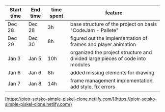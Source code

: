 |  Start time  |  End time  |  time spent  |  feature |
|  ---  |  ---  |  ---  |  ---  |
|  Dec 28  |  Dec 28  |  3h  |  base structure of the project on basis "CodeJam - Pallete"  |
|  Dec 29  |  Dec 30  |  8h  |  figured out the implementation of frames and player animation  |
|  Jan 3  |  Jan 5  |  10h  |  organized the project structure and divided large pieces of code into modules  |
|  Jan 6  |  Jan 6  |  8h  |  added missing elements for drawing  |
|  Jan 7  |  Jan 8  |  14h  |  frame management implementation, add style, fix errors  |

[https://piotr-setsko-simple-piskel-clone.netlify.com/](https://piotr-setsko-simple-piskel-clone.netlify.com/)
